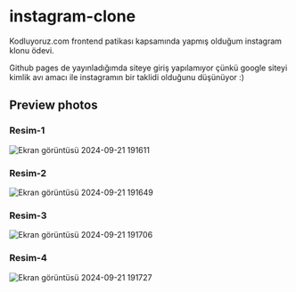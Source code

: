 # instagram-clone

Kodluyoruz.com frontend patikası kapsamında yapmış olduğum instagram klonu ödevi.

Github pages de yayınladığımda siteye giriş yapılamıyor çünkü google siteyi kimlik avı amacı ile instagramın bir taklidi olduğunu düşünüyor :)

## Preview photos

### Resim-1
![Ekran görüntüsü 2024-09-21 191611](https://github.com/user-attachments/assets/2ddc0547-dd7a-4d53-bbd5-5e077cbf1482)
### Resim-2
![Ekran görüntüsü 2024-09-21 191649](https://github.com/user-attachments/assets/6d643c7d-1dd5-49d4-890d-a31086ac22cb)
### Resim-3
![Ekran görüntüsü 2024-09-21 191706](https://github.com/user-attachments/assets/65378f5d-db22-4db7-a75e-87ed67050c14)
### Resim-4
![Ekran görüntüsü 2024-09-21 191727](https://github.com/user-attachments/assets/5cab7faa-4784-40c3-bd58-7e4f28068274)
